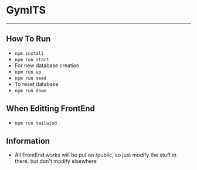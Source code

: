 # GymITS
___
## How To Run
- `npm install`
- `npm run start`
- For new database creation
- `npm run up`
- `npm run seed`
- To reset database
- `npm run down`

## When Editting FrontEnd
- `npm run tailwind`

## Information
- All FrontEnd works will be put on /public, so just modify the stuff in there, but don't modify elsewhere